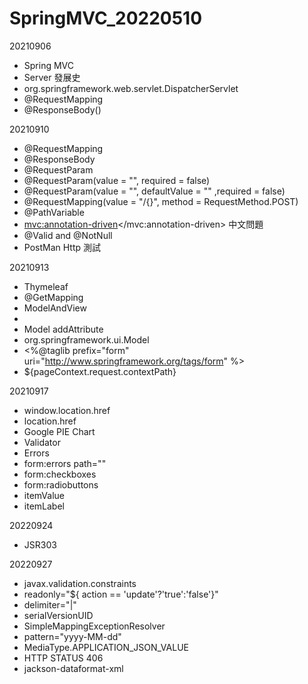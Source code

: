 # SpringMVC_20220510

20210906
- Spring MVC 
- Server 發展史 
- org.springframework.web.servlet.DispatcherServlet 
- @RequestMapping 
- @ResponseBody()

20210910
- @RequestMapping  
- @ResponseBody 
- @RequestParam  
- @RequestParam(value = "", required = false)  
- @RequestParam(value = "", defaultValue = "" ,required = false) 
- @RequestMapping(value = "/{}", method = RequestMethod.POST)  
- @PathVariable  
- <mvc:annotation-driven></mvc:annotation-driven> 中文問題  
- @Valid and @NotNull  
- PostMan Http 測試

20210913
- Thymeleaf  
- @GetMapping  
- ModelAndView 
- <bean class="org.springframework.web.servlet.view.InternalResourceViewResolver" id="internalResourceViewResolver"> 
- Model addAttribute 
- org.springframework.ui.Model  
- <%@taglib prefix="form" uri="http://www.springframework.org/tags/form" %> 
- ${pageContext.request.contextPath} 

20210917
- window.location.href 
- location.href 
- Google PIE Chart 
- Validator 
- Errors 
- form:errors path="" 
- form:checkboxes 
- form:radiobuttons 
- itemValue 
- itemLabel

20220924
- JSR303


20220927
- javax.validation.constraints 
- readonly="${ action == 'update'?'true':'false'}"  
- delimiter="|" 
- serialVersionUID 
- SimpleMappingExceptionResolver 
- pattern="yyyy-MM-dd" 
- MediaType.APPLICATION_JSON_VALUE 
- HTTP STATUS 406 
- jackson-dataformat-xml
  


